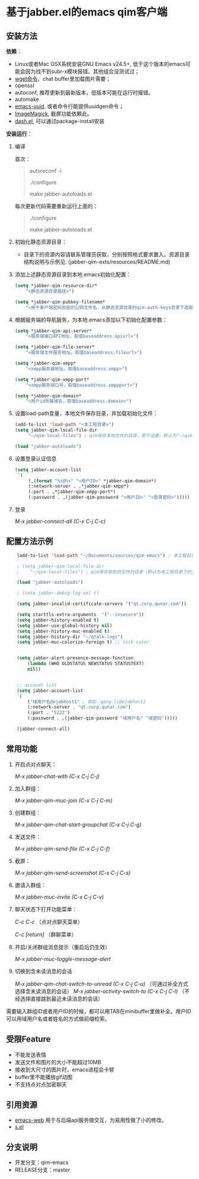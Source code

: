 **基于jabber.el的emacs qim客户端**
===============================


## **安装方法**

**依赖**：

* Linux或者Mac OSX系统安装GNU Emacs v24.5+, 低于这个版本的emacs可能会因为找不到subr-x模块报错。其他组合没测试过；
* [wget命令](https://www.gnu.org/software/wget/)，chat buffer里加载图片需要；
* openssl
* autoconf, 推荐更新到最新版本，低版本可能在运行时报错。
* automake
* [emacs-uuid](http://www.emacswiki.org/emacs/uuid.el), 或者命令行能提供uuidgen命令；
* [ImageMagick](http://www.emacswiki.org/emacs/ImageMagick), 截屏功能依赖此。
* [dash.el](https://github.com/magnars/dash.el), 可以通过package-install安装

**安装运行**：


1. 编译

    首次：

    > autoreconf -i
    >
    > ./configure
    >
    > make jabber-autoloads.el

    每次更新代码需要重新运行上面的：

    > ./configure
    >
    > make jabber-autoloads.el

2. 初始化静态资源目录：
   * 目录下的资源内容请联系管理员获取，分别按照格式要求置入。资源目录结构说明与示例见: (jabber-qim-exts/resources/README.md)
3. 添加上述静态资源目录到本地.emacs初始化配置：
   ```lisp
   (setq *jabber-qim-resource-dir*
       "<静态资源目录路径>")
   
   (setq *jabber-qim-pubkey-filename*
       "<用于客户端密码加密的公钥文件名，从静态资源目录的qim-auth-keys目录下选取>")
   ```
4. 根据服务端的导航服务，为本地.emacs添加以下初始化配置参数：
   ```lisp
   (setq *jabber-qim-api-server*
       "<服务端接口API地址，取值baseaddress.apiurl>")

   (setq *jabber-qim-file-server*
       "<服务端文件服务地址，取值baseaddress.fileurl>")

   (setq *jabber-qim-xmpp*
       "<xmpp服务器地址，取值baseaddress.xmpp>")

   (setq *jabber-qim-xmpp-port*
       "<xmpp服务端口号，取值baseaddress.xmppport>")

   (setq *jabber-qim-domain*
       "<用户id所属域名，取值baseaddress.domain>")
   ```
5. 设置load-path变量，本地文件保存目录，并加载初始化文件：
   ```lisp
   (add-to-list 'load-path "<本工程目录>")
   (setq jabber-qim-local-file-dir
        "~/qim-local-files") ; qim保存本地文件的目录，若不设置，默认为"~/qim-local-files"

   (load "jabber-autoloads")
   ```
6. 设置登录认证信息
   ```lisp
   (setq jabber-account-list
    `(
        (,(format "%s@%s" "<用户ID>" *jabber-qim-domain*)
        (:network-server . ,*jabber-qim-xmpp*)
        (:port . ,*jabber-qim-xmpp-port*)
        (:password . ,(jabber-qim-password "<用户ID>" "<登录密码>")))))
   ```
7. 登录

    *M-x jabber-connect-all (C-x C-j C-c)*
   

## **配置方法示例**

```lisp
    (add-to-list 'load-path "~/Documents/sources/qim-emacs") ; 本工程目录

    ; (setq jabber-qim-local-file-dir
    ;    "~/qim-local-files") ; qim保存收到的文件的目录（默认为本工程目录下的jabber-qim-exts/.cache目录）

    (load "jabber-autoloads")

    ; (setq jabber-debug-log-xml t)

    (setq jabber-invalid-certificate-servers '("qt.corp.qunar.com"))

    (setq starttls-extra-arguments  '("--insecure"))
    (setq jabber-history-enabled t)
    (setq jabber-use-global-history nil)
    (setq jabber-history-muc-enabled t)
    (setq jabber-history-dir "~/qtalk-logs")
    (setq jabber-muc-colorize-foreign t) ;; nick color


    (setq jabber-alert-presence-message-function
        (lambda (WHO OLDSTATUS NEWSTATUS STATUSTEXT)
        nil))


    ;; account list
    (setq jabber-account-list
    `(
        ("域用户名@ejabhost1" ; 例如：geng.li@ejabhost1
        (:network-server . "qt.corp.qunar.com")
        (:port . "5222")
        (:password . ,(jabber-qim-password "域用户名" "域密码")))))

    (jabber-connect-all)
```
    
## **常用功能**

1. 开启点对点聊天：

    *M-x jabber-chat-with (C-x C-j C-j)*

2. 加入群组：

    *M-x jabber-qim-muc-join (C-x C-j C-m)*

3. 创建群组：

    *M-x jabber-qim-chat-start-groupchat (C-x C-j C-g)*

4. 发送文件：

    *M-x jabber-qim-send-file (C-x C-j C-f)*

5. 截屏：

    *M-x jabber-qim-send-screenshot (C-x C-j C-s)*

6. 邀请入群组：

    *M-x jabber-muc-invite (C-x C-j C-v)*

7. 聊天状态下打开功能菜单：

    *C-c C-c* （点对点聊天菜单）

    *C-c [return]* （群聊菜单）

8. 开启/关闭群组消息提示（重启后仍生效）

    *M-x jabber-muc-toggle-message-alert*

9. 切换到含未读消息的会话

    *M-x jabber-qim-chat-switch-to-unread (C-x C-j C-u)* （可通过补全方式选择含未读消息的会话）
    *M-x jabber-activity-switch-to (C-x C-j C-l)* （不经选择直接跳到最近未读消息的会话）

需要输入群组ID或者用户ID的时候，都可以用TAB在minibuffer里做补全。用户ID可以用域用户名或者姓名的方式做前缀检索。


## **受限Feature**

* 不能发送表情
* 发送文件和图片的大小不能超过10MB
* 接收到大尺寸的图片时，emacs进程会卡顿
* buffer里不能播放gif动图
* 不支持点对点加密聊天


## **引用资源**

* [emacs-web](https://github.com/nicferrier/emacs-web) 用于与后端api服务做交互，为易用性做了小的修改。
* [s.el](https://github.com/magnars/s.el)

## **分支说明**

* 开发分支：qim-emacs
* RELEASE分支：master
